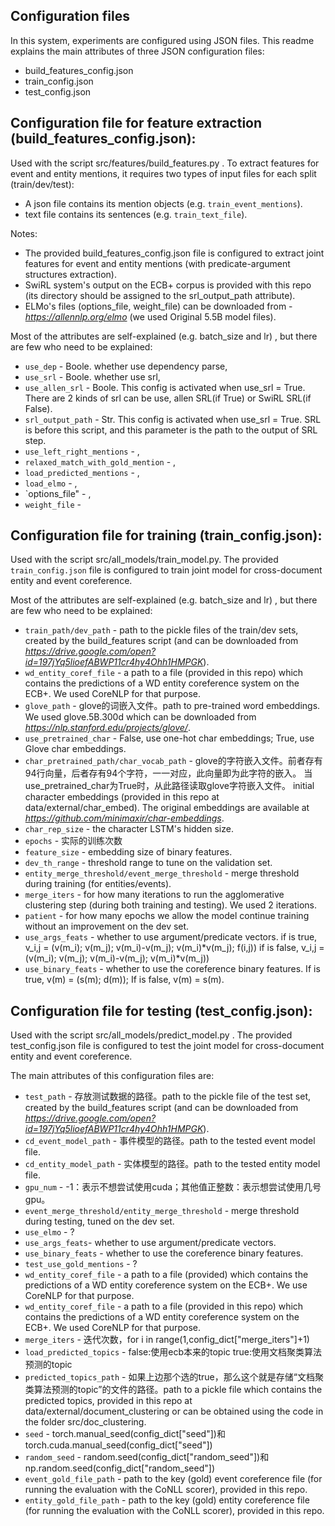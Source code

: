 ## Configuration files
In this system, experiments are configured using JSON files.
This readme explains the main attributes of three JSON configuration files:
* build_features_config.json
* train_config.json
* test_config.json

## Configuration file for feature extraction (build_features_config.json):

Used with the script src/features/build_features.py .
To extract features for event and entity mentions, it requires two types of input files
for each split (train/dev/test):
* A json file contains its mention objects (e.g. `train_event_mentions`).
* text file contains its sentences (e.g. `train_text_file`).

Notes:
* The provided build_features_config.json file is configured to extract joint features for event
and entity mentions (with predicate-argument structures extraction).
* SwiRL system's output on the ECB+ corpus is provided with this repo (its directory should be assigned to the srl_output_path attribute).
* ELMo's files (options_file, weight_file) can be downloaded from - *https://allennlp.org/elmo* (we used Original 5.5B model files).

Most of the attributes are self-explained (e.g. batch_size and lr) , but there are few who need
to be explained:
* `use_dep` - Boole. whether use dependency parse,
* `use_srl` - Boole. whether use srl,
* `use_allen_srl` - Boole. This config is activated when use_srl = True. There are 2 kinds of srl can be
  use, allen SRL(if True) or SwiRL SRL(if False).
* `srl_output_path` - Str. This config is activated when use_srl = True. SRL is before this script,
  and this parameter is the path to the output of SRL step.
* `use_left_right_mentions` - ,
* `relaxed_match_with_gold_mention` - ,
* `load_predicted_mentions` - ,
* `load_elmo` - ,
* `options_file" - ,
* `weight_file` -

## Configuration file for training (train_config.json):

Used with the script src/all_models/train_model.py.
The provided `train_config.json` file is configured to train joint model for cross-document entity and event coreference.

Most of the attributes are self-explained (e.g. batch_size and lr) , but there are few who need
to be explained:
* `train_path/dev_path` - path to the pickle files of the train/dev sets, created by the build_features script (and can be downloaded from *https://drive.google.com/open?id=197jYq5lioefABWP11cr4hy4Ohh1HMPGK*).
* `wd_entity_coref_file` - a path to a file (provided in this repo) which contains the predictions of a WD entity coreference system on the ECB+. We used CoreNLP for that purpose.
* `glove_path` - glove的词嵌入文件。path to pre-trained word embeddings. We used glove.5B.300d which can be downloaded from *https://nlp.stanford.edu/projects/glove/*.
* `use_pretrained_char` - False, use one-hot char embeddings; True, use Glove char embeddings.
* `char_pretrained_path/char_vocab_path` - glove的字符嵌入文件。前者存有94行向量，后者存有94个字符，一一对应，此向量即为此字符的嵌入。
    当use_pretrained_char为True时，从此路径读取glove字符嵌入文件。
    initial character embeddings (provided in this repo at data/external/char_embed). 
    The original embeddings are available at *https://github.com/minimaxir/char-embeddings*.
* `char_rep_size` - the character LSTM's hidden size.
* `epochs` - 实际的训练次数
* `feature_size` - embedding size of binary features.
* `dev_th_range` - threshold range to tune on the validation set.
* `entity_merge_threshold/event_merge_threshold` - merge threshold during training (for entities/events).
* `merge_iters` -  for how many iterations to run the agglomerative clustering step (during both training and testing). We used 2 iterations.
* `patient` - for how many epochs we allow the model continue training without an improvement on the dev set.
* `use_args_feats` - whether to use argument/predicate vectors.
    if is true, v_i,j = (v(m_i); v(m_j); v(m_i)-v(m_j); v(m_i)*v(m_j); f(i,j))
    if is false, v_i,j = (v(m_i); v(m_j); v(m_i)-v(m_j); v(m_i)*v(m_j))
* `use_binary_feats` -  whether to use the coreference binary features.
    If is true, v(m) = (s(m); d(m));
    If is false, v(m) = s(m).


## Configuration file for testing (test_config.json):

Used with the script src/all_models/predict_model.py .
The provided test_config.json file is configured to test the joint model for cross-document entity and event coreference.

The main attributes of this configuration files are:
* `test_path` - 存放测试数据的路径。path to the pickle file of the test set, created by the build_features script (and can be downloaded from *https://drive.google.com/open?id=197jYq5lioefABWP11cr4hy4Ohh1HMPGK*).
* `cd_event_model_path` - 事件模型的路径。path to the tested event model file.
* `cd_entity_model_path` - 实体模型的路径。path to the tested entity model file.
* `gpu_num` - -1：表示不想尝试使用cuda；其他值正整数：表示想尝试使用几号gpu。
* `event_merge_threshold/entity_merge_threshold` - merge threshold during testing, tuned on the dev set.
* `use_elmo` - ?
* `use_args_feats`- whether to use argument/predicate vectors.
* `use_binary_feats` -  whether to use the coreference binary features.
* `test_use_gold_mentions` - ?
* `wd_entity_coref_file` - a path to a file (provided) which contains the predictions of a WD entity coreference system on the ECB+. We use CoreNLP for that purpose.
* `wd_entity_coref_file` - a path to a file (provided in this repo) which contains the predictions of a WD entity coreference system on the ECB+. We used CoreNLP for that purpose.
* `merge_iters` - 迭代次数，for i in range(1,config_dict["merge_iters"]+1)
* `load_predicted_topics` - false:使用ecb本来的topic true:使用文档聚类算法预测的topic
* `predicted_topics_path` - 如果上边那个选的true，那么这个就是存储“文档聚类算法预测的topic”的文件的路径。path to a pickle file which contains the predicted topics, provided in this repo at data/external/document_clustering or can be obtained using the code in the folder src/doc_clustering.
* `seed` - torch.manual_seed(config_dict["seed"])和torch.cuda.manual_seed(config_dict["seed"])
* `random_seed` - random.seed(config_dict["random_seed"])和np.random.seed(config_dict["random_seed"])
* `event_gold_file_path` - path to the key (gold) event coreference file (for running the evaluation with the CoNLL scorer), provided in this repo.
* `entity_gold_file_path` - path to the key (gold) entity coreference file (for running the evaluation with the CoNLL scorer), provided in this repo.


